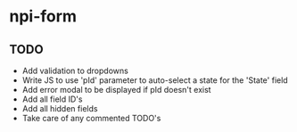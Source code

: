 # npi-form
## TODO

* Add validation to dropdowns
* Write JS to use 'pId' parameter to auto-select a state for the 'State' field
* Add error modal to be displayed if pId doesn't exist
* Add all field ID's
* Add all hidden fields
* Take care of any commented TODO's

